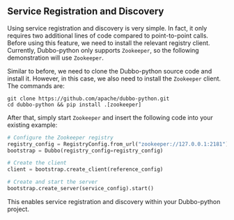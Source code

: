 ## Service Registration and Discovery

Using service registration and discovery is very simple. In fact, it only requires two additional lines of code compared to point-to-point calls. Before using this feature, we need to install the relevant registry client. Currently, Dubbo-python only supports `Zookeeper`, so the following demonstration will use `Zookeeper`.

Similar to before, we need to clone the Dubbo-python source code and install it. However, in this case, we also need to install the `Zookeeper` client. The commands are:

```shell
git clone https://github.com/apache/dubbo-python.git
cd dubbo-python && pip install .[zookeeper]
```

After that, simply start `Zookeeper` and insert the following code into your existing example:

```python
# Configure the Zookeeper registry
registry_config = RegistryConfig.from_url("zookeeper://127.0.0.1:2181")
bootstrap = Dubbo(registry_config=registry_config)

# Create the client
client = bootstrap.create_client(reference_config)

# Create and start the server
bootstrap.create_server(service_config).start()
```

This enables service registration and discovery within your Dubbo-python project.
